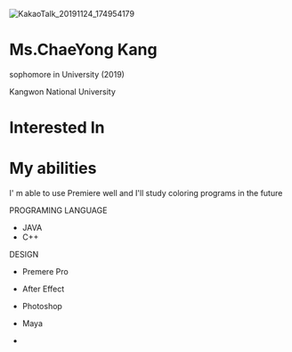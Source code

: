 ![KakaoTalk_20191124_174954179](https://user-images.githubusercontent.com/58070312/69492234-20455080-0ee3-11ea-9b7b-f71ba5981a32.jpg)



# Ms.ChaeYong Kang
sophomore in University (2019)

Kangwon National University 

# Interested In





# My abilities

I' m able to use Premiere well and I'll study coloring programs in the future

PROGRAMING LANGUAGE
- JAVA
- C++

DESIGN
- Premere Pro 
- After Effect
- Photoshop
- Maya

-



